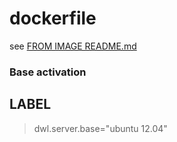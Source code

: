 # dockerfile

see [FROM IMAGE README.md](https://github.com/davask/d-ubuntu)

### Base activation

## LABEL

> dwl.server.base="ubuntu 12.04"
